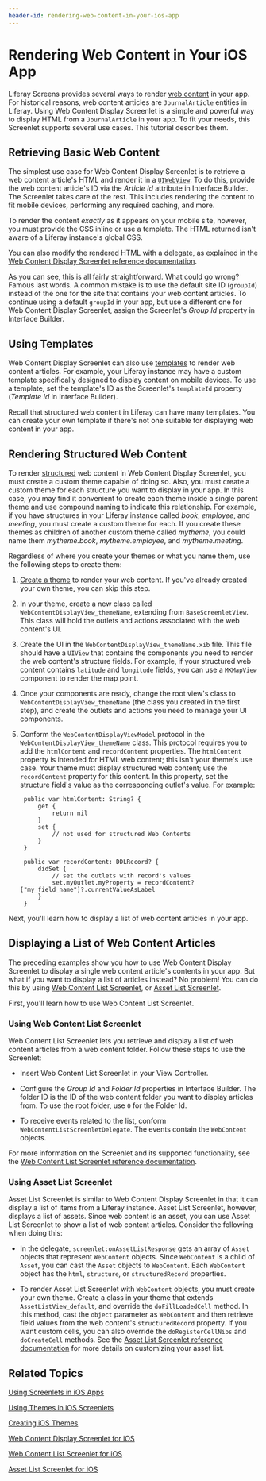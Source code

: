 ```yaml
---
header-id: rendering-web-content-in-your-ios-app
---
```


# Rendering Web Content in Your iOS App

Liferay Screens provides several ways to render 
[web content](/docs/6-2/user/-/knowledge_base/u/web-content-management) 
in your app. For historical reasons, web content articles are `JournalArticle` 
entities in Liferay. Using Web Content Display Screenlet is a simple and 
powerful way to display HTML from a `JournalArticle` in your app. To fit your 
needs, this Screenlet supports several use cases. This tutorial describes them. 

## Retrieving Basic Web Content

The simplest use case for Web Content Display Screenlet is to retrieve a web 
content article's HTML and render it in a 
[`UIWebView`](https://developer.apple.com/library/ios/documentation/UIKit/Reference/UIWebView_Class/). 
To do this, provide the web content article's ID via the *Article Id* attribute 
in Interface Builder. The Screenlet takes care of the rest. This includes 
rendering the content to fit mobile devices, performing any required caching, 
and more. 

To render the content *exactly* as it appears on your mobile site, however, you 
must provide the CSS inline or use a template. The HTML returned isn't aware of 
a Liferay instance's global CSS. 

You can also modify the rendered HTML with a delegate, as explained in the 
[Web Content Display Screenlet reference documentation](/docs/6-2/reference/-/knowledge_base/r/webcontentdisplayscreenlet-for-ios). 

As you can see, this is all fairly straightforward. What could go wrong? Famous 
last words. A common mistake is to use the default site ID (`groupId`) instead 
of the one for the site that contains your web content articles. To continue 
using a default `groupId` in your app, but use a different one for Web Content 
Display Screenlet, assign the Screenlet's *Group Id* property in Interface 
Builder. 

## Using Templates

Web Content Display Screenlet can also use 
[templates](/docs/6-2/user/-/knowledge_base/u/advanced-content-with-structures-and-templates) 
to render web content articles. For example, your Liferay instance may have 
a custom template specifically designed to display content on mobile devices. To 
use a template, set the template's ID as the Screenlet's `templateId` property 
(*Template Id* in Interface Builder). 

Recall that structured web content in Liferay can have many templates. You can 
create your own template if there's not one suitable for displaying web content 
in your app. 

## Rendering Structured Web Content

To render 
[structured](/docs/6-2/user/-/knowledge_base/u/advanced-content-with-structures-and-templates) 
web content in Web Content Display Screenlet, you must create a custom theme 
capable of doing so. Also, you must create a custom theme for each structure you 
want to display in your app. In this case, you may find it convenient to create 
each theme inside a single parent theme and use compound naming to indicate this 
relationship. For example, if you have structures in your Liferay instance 
called *book*, *employee*, and *meeting*, you must create a custom theme for 
each. If you create these themes as children of another custom theme called 
*mytheme*, you could name them *mytheme.book*, *mytheme.employee*, and 
*mytheme.meeting*. 

Regardless of where you create your themes or what you name them, use the 
following steps to create them: 

1. [Create a theme](/docs/6-2/tutorials/-/knowledge_base/t/creating-ios-themes) 
   to render your web content. If you've already created your own theme, you can 
   skip this step. 

2. In your theme, create a new class called `WebContentDisplayView_themeName`, 
   extending from `BaseScreenletView`. This class will hold the outlets and 
   actions associated with the web content's UI. 

3. Create the UI in the `WebContentDisplayView_themeName.xib` file. This file 
   should have a `UIView` that contains the components you need to render the 
   web content's structure fields. For example, if your structured web content 
   contains `latitude` and `longitude` fields, you can use a `MKMapView` 
   component to render the map point. 

4. Once your components are ready, change the root view's class to 
   `WebContentDisplayView_themeName` (the class you created in the first step), 
   and create the outlets and actions you need to manage your UI components. 

5. Conform the `WebContentDisplayViewModel` protocol in the 
   `WebContentDisplayView_themeName` class. This protocol requires you to add 
   the `htmlContent` and `recordContent` properties. The `htmlContent` property 
   is intended for HTML web content; this isn't your theme's use case. Your 
   theme must display structured web content; use the `recordContent` property 
   for this content. In this property, set the structure field's value as the 
   corresponding outlet's value. For example: 

        public var htmlContent: String? {
            get {
                return nil
            }
            set {
                // not used for structured Web Contents
            }
        }

        public var recordContent: DDLRecord? {
            didSet {
                // set the outlets with record's values
                set.myOutlet.myProperty = recordContent?["my_field_name"]?.currentValueAsLabel
            }
        }

Next, you'll learn how to display a list of web content articles in your app. 

## Displaying a List of Web Content Articles

The preceding examples show you how to use Web Content Display Screenlet to 
display a single web content article's contents in your app. But what if you 
want to display a list of articles instead? No problem! You can do this by using 
[Web Content List Screenlet](/docs/6-2/reference/-/knowledge_base/r/web-content-list-screenlet-for-ios), 
or 
[Asset List Screenlet](/docs/6-2/reference/-/knowledge_base/r/assetlistscreenlet-for-ios). 

First, you'll learn how to use Web Content List Screenlet. 

### Using Web Content List Screenlet

Web Content List Screenlet lets you retrieve and display a list of web content 
articles from a web content folder. Follow these steps to use the Screenlet:

- Insert Web Content List Screenlet in your View Controller. 

- Configure the *Group Id* and *Folder Id* properties in Interface Builder. The 
  folder ID is the ID of the web content folder you want to display articles 
  from. To use the root folder, use `0` for the Folder Id. 

- To receive events related to the list, conform 
  `WebContentListScreenletDelegate`. The events contain the `WebContent` 
  objects. 

For more information on the Screenlet and its supported functionality, see the 
[Web Content List Screenlet reference documentation](/docs/6-2/reference/-/knowledge_base/r/web-content-list-screenlet-for-ios). 

### Using Asset List Screenlet

Asset List Screenlet is similar to Web Content Display Screenlet in that it can 
display a list of items from a Liferay instance. Asset List Screenlet, however, 
displays a list of assets. Since web content is an asset, you can use Asset List 
Screenlet to show a list of web content articles. Consider the following when 
doing this: 

- In the delegate, `screenlet:onAssetListResponse` gets an array of `Asset` 
  objects that represent `WebContent` objects. Since `WebContent` is a child 
  of `Asset`, you can cast the `Asset` objects to `WebContent`. Each 
  `WebContent` object has the `html`, `structure`, or `structuredRecord` 
  properties. 

- To render Asset List Screenlet with `WebContent` objects, you must create your 
  own theme. Create a class in your theme that extends `AssetListView_default`, 
  and override the `doFillLoadedCell` method. In this method, cast the `object` 
  parameter as `WebContent` and then retrieve field values from the web 
  content's `structuredRecord` property. If you want custom cells, you can also 
  override the `doRegisterCellNibs` and `doCreateCell` methods. See the 
  [Asset List Screenlet reference documentation](/docs/6-2/reference/-/knowledge_base/r/assetlistscreenlet-for-ios) 
  for more details on customizing your asset list. 

## Related Topics

[Using Screenlets in iOS Apps](/docs/6-2/tutorials/-/knowledge_base/t/using-screenlets-in-ios-apps)

[Using Themes in iOS Screenlets](/docs/6-2/tutorials/-/knowledge_base/t/using-themes-in-ios-screenlets)

[Creating iOS Themes](/docs/6-2/tutorials/-/knowledge_base/t/creating-ios-themes)

[Web Content Display Screenlet for iOS](/docs/6-2/reference/-/knowledge_base/r/webcontentdisplayscreenlet-for-ios)

[Web Content List Screenlet for iOS](/docs/6-2/reference/-/knowledge_base/r/web-content-list-screenlet-for-ios)

[Asset List Screenlet for iOS](/docs/6-2/reference/-/knowledge_base/r/assetlistscreenlet-for-ios)
